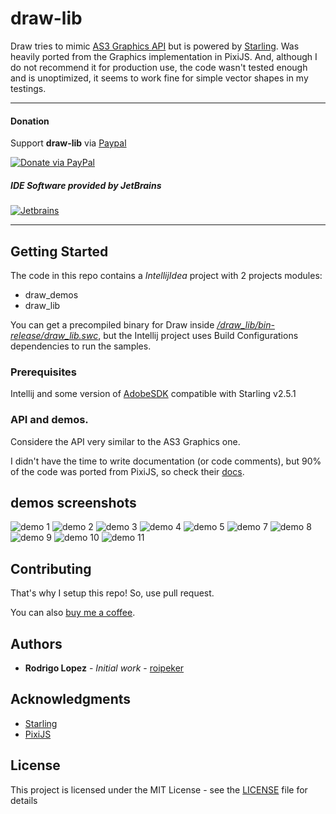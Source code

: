# draw-lib

Draw tries to mimic [AS3 Graphics API](https://help.adobe.com/en_US/FlashPlatform/reference/actionscript/3/flash/display/Graphics.html) but is powered by [Starling](https://gamua.com/starling/). Was heavily ported from the Graphics implementation in PixiJS.
And, although I do not recommend it for production use, the code wasn't tested enough and is unoptimized, it seems to work fine for simple vector shapes in my testings.

-------------

#### Donation
Support **draw-lib** via [Paypal](https://www.paypal.me/roipeker/)

[![Donate via PayPal](https://cdn.rawgit.com/twolfson/paypal-github-button/1.0.0/dist/button.svg)](https://www.paypal.me/roipeker/)



##### IDE Software provided by JetBrains
[![Jetbrains](https://raw.githubusercontent.com/tuarua/WebViewANE/master/screenshots/jetbrains.png)](https://www.jetbrains.com)

-------------


## Getting Started

The code in this repo contains a *IntellijIdea* project with 2 projects modules:
* draw_demos 
* draw_lib

You can get a precompiled binary for Draw inside [_/draw_lib/bin-release/draw_lib.swc_](https://github.com/roipeker/draw-lib/tree/master/draw_lib/bin-release/draw_lib.swc), but the Intellij project uses Build Configurations dependencies to run the samples.

### Prerequisites

Intellij and some version of [AdobeSDK](https://www.adobe.com/devnet/air/air-sdk-download.html) compatible with Starling v2.5.1

### API and demos.

Considere the API very similar to the AS3 Graphics one. 

I didn't have the time to write documentation (or code comments), but 90% of the code was ported from PixiJS, so check their [docs](http://pixijs.download/dev/docs/PIXI.Graphics.html).

## demos screenshots

![demo 1](../media/images/demo1.png?raw=true)
![demo 2](../media/images/demo2.png?raw=true)
![demo 3](../media/images/demo3.gif?raw=true)
![demo 4](../media/images/demo4.gif?raw=true)
![demo 5](../media/images/demo5.gif?raw=true)
![demo 7](../media/images/demo7.png?raw=true)
![demo 8](../media/images/demo8.png?raw=true)
![demo 9](../media/images/demo9.gif?raw=true)
![demo 10](../media/images/demo10.gif?raw=true)
![demo 11](../media/images/demo11.png?raw=true)


## Contributing

That's why I setup this repo! So, use pull request. 

You can also [buy me a coffee](https://www.paypal.me/roipeker/).


## Authors

* **Rodrigo Lopez** - *Initial work* - [roipeker](https://github.com/roipeker)

## Acknowledgments

* [Starling](https://forum.starling-framework.org/)
* [PixiJS](https://www.pixijs.com/)

## License

This project is licensed under the MIT License - see the [LICENSE](LICENSE) file for details
